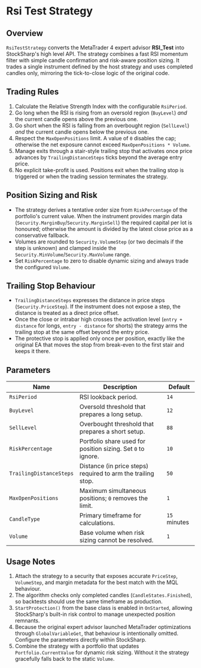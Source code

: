 # Rsi Test Strategy

## Overview
`RsiTestStrategy` converts the MetaTrader 4 expert advisor **RSI_Test** into StockSharp's high level API. The strategy combines a fast RSI momentum filter with simple candle confirmation and risk-aware position sizing. It trades a single instrument defined by the host strategy and uses completed candles only, mirroring the tick-to-close logic of the original code.

## Trading Rules
1. Calculate the Relative Strength Index with the configurable `RsiPeriod`.
2. Go long when the RSI is rising from an oversold region (`BuyLevel`) *and* the current candle opens above the previous one.
3. Go short when the RSI is falling from an overbought region (`SellLevel`) *and* the current candle opens below the previous one.
4. Respect the `MaxOpenPositions` limit. A value of `0` disables the cap; otherwise the net exposure cannot exceed `MaxOpenPositions * Volume`.
5. Manage exits through a stair-style trailing stop that activates once price advances by `TrailingDistanceSteps` ticks beyond the average entry price.
6. No explicit take-profit is used. Positions exit when the trailing stop is triggered or when the trading session terminates the strategy.

## Position Sizing and Risk
* The strategy derives a tentative order size from `RiskPercentage` of the portfolio's current value. When the instrument provides margin data (`Security.MarginBuy`/`Security.MarginSell`) the required capital per lot is honoured; otherwise the amount is divided by the latest close price as a conservative fallback.
* Volumes are rounded to `Security.VolumeStep` (or two decimals if the step is unknown) and clamped inside the `Security.MinVolume`/`Security.MaxVolume` range.
* Set `RiskPercentage` to zero to disable dynamic sizing and always trade the configured `Volume`.

## Trailing Stop Behaviour
* `TrailingDistanceSteps` expresses the distance in price steps (`Security.PriceStep`). If the instrument does not expose a step, the distance is treated as a direct price offset.
* Once the close or intrabar high crosses the activation level (`entry + distance` for longs, `entry - distance` for shorts) the strategy arms the trailing stop at the same offset beyond the entry price.
* The protective stop is applied only once per position, exactly like the original EA that moves the stop from break-even to the first stair and keeps it there.

## Parameters
| Name | Description | Default |
| --- | --- | --- |
| `RsiPeriod` | RSI lookback period. | `14` |
| `BuyLevel` | Oversold threshold that prepares a long setup. | `12` |
| `SellLevel` | Overbought threshold that prepares a short setup. | `88` |
| `RiskPercentage` | Portfolio share used for position sizing. Set `0` to ignore. | `10` |
| `TrailingDistanceSteps` | Distance (in price steps) required to arm the trailing stop. | `50` |
| `MaxOpenPositions` | Maximum simultaneous positions; `0` removes the limit. | `1` |
| `CandleType` | Primary timeframe for calculations. | `15` minutes |
| `Volume` | Base volume when risk sizing cannot be resolved. | `1` |

## Usage Notes
1. Attach the strategy to a security that exposes accurate `PriceStep`, `VolumeStep`, and margin metadata for the best match with the MQL behaviour.
2. The algorithm checks only completed candles (`CandleStates.Finished`), so backtests should use the same timeframe as production.
3. `StartProtection()` from the base class is enabled in `OnStarted`, allowing StockSharp's built-in risk control to manage unexpected position remnants.
4. Because the original expert advisor launched MetaTrader optimizations through `GlobalVariableGet`, that behaviour is intentionally omitted. Configure the parameters directly within StockSharp.
5. Combine the strategy with a portfolio that updates `Portfolio.CurrentValue` for dynamic risk sizing. Without it the strategy gracefully falls back to the static `Volume`.
